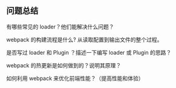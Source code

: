 ## 问题总结

有哪些常见的 loader？他们能解决什么问题？

webpack 的构建流程是什么? 从读取配置到输出文件的整个过程。

是否写过 loader 和 Plugin ？描述一下编写 loader 或 Plugin 的思路？

webpack 的热更新是如何做到的？说明其原理？

如何利用 webpack 来优化前端性能？（提高性能和体验）
